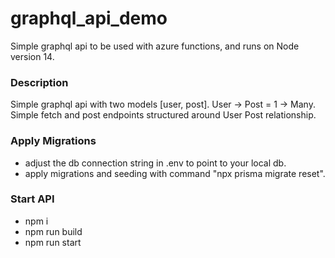 # graphql_api_demo
Simple graphql api to be used with azure functions, and runs on Node version 14. 

<h3>Description</h3>
Simple graphql api with two models [user, post]. User -> Post = 1 -> Many.
Simple fetch and post endpoints structured around User Post relationship.

<h3>Apply Migrations</h3>
<ul>
  <li>adjust the db connection string in .env to point to your local db.</li>
  <li>apply migrations and seeding with command "npx prisma migrate reset".</li>
</ul>


<h3>Start API</h3>
<ul>
  <li>npm i</li>
  <li>npm run build</li>
  <li>npm run start</li>
</ul>


